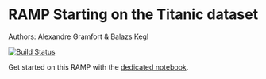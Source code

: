 # RAMP Starting on the Titanic dataset

Authors: Alexandre Gramfort & Balazs Kegl

[![Build Status](https://travis-ci.org/ramp-kits/titanic.svg?branch=master)](https://travis-ci.org/ramp-kits/titanic)

Get started on this RAMP with the [dedicated notebook](titanic_starting_kit.ipynb).
